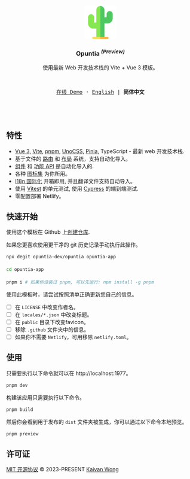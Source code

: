 <p align="center">
  <img width="88px" src="./src/images/logo.svg" />
</p>

<h3 align="center"><b>Opuntia</b> <sup><em>(Preview)</em></sup></h3>

<p align="center">使用最新 Web 开发技术栈的 Vite + Vue 3 模板。</p>

<br/>

<p align="center">
  <samp>
    <a target="_blank" href="https://opuntia.netlify.app">在线 Demo</a> ·
    <a  href="./README.zh-CN.md">English</a> |
    <b>简体中文</b>
  </samp>
</p>

<br />

<p align="center">
  <a href="https://stackblitz.com/github/opuntia-dev/opuntia" target="_blank"><img height="32" src="https://developer.stackblitz.com/img/open_in_stackblitz.svg" alt=""></a>
</p>

## 特性

- [Vue 3](https://github.com/vuejs/core), [Vite](https://github.com/vitejs/vite), [pnpm](https://pnpm.io/), [UnoCSS](https://github.com/antfu/unocss), [Pinia](https://pinia.vuejs.org/), TypeScript - 最新 web 开发技术栈.
- 基于文件的 [路由](./src/pages) 和 [布局](./src/layouts) 系统，支持自动化导入。
- [组件](./src/components) 和 [功能 API](https://github.com/antfu/unplugin-auto-import) 是自动化导入的.
- 各种 [图标集](https://github.com/antfu/unocss/tree/main/packages/preset-icons) 为你所用。
- [I18n 国际化](./locales) 开箱即用, 并且翻译文件支持自动导入。
- 使用 [Vitest](https://github.com/vitest-dev/vitest) 的单元测试, 使用 [Cypress](https://cypress.io/) 的端到端测试.
- 零配置部署 Netlify。

## 快速开始

使用这个模板在 Github 上[创建仓库](https://github.com/opuntia-dev/opuntia/generate).

如果您更喜欢使用更干净的 git 历史记录手动执行此操作。

```bash
npx degit opuntia-dev/opuntia opuntia-app

cd opuntia-app

pnpm i # 如果你没装过 pnpm, 可以先运行: npm install -g pnpm
```

使用此模板时，请尝试按照清单正确更新您自己的信息。

- [ ] 在 `LICENSE` 中改变作者名。
- [ ] 在 `locales/*.json` 中改变标题。
- [ ] 在 `public` 目录下改变favicon。
- [ ] 移除 `.github` 文件夹中的信息。
- [ ] 如果你不需要 `Netlify`，可用移除 `netlify.toml`。

## 使用

只需要执行以下命令就可以在 http://localhost:1977。

```bash
pnpm dev
```

构建该应用只需要执行以下命令。

```bash
pnpm build
```

然后你会看到用于发布的 `dist` 文件夹被生成，你可以通过以下命令本地预览。

```bash
pnpm preview
```

## 许可证

[MIT 开源协议](./LICENSE) © 2023-PRESENT [Kaivan Wong](https://github.com/kaivanwong)
